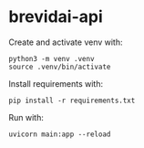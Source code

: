 # brevidai-api

Create and activate venv with:

```
python3 -m venv .venv
source .venv/bin/activate
```

Install requirements with:

```
pip install -r requirements.txt
```

Run with:

```
uvicorn main:app --reload
```
